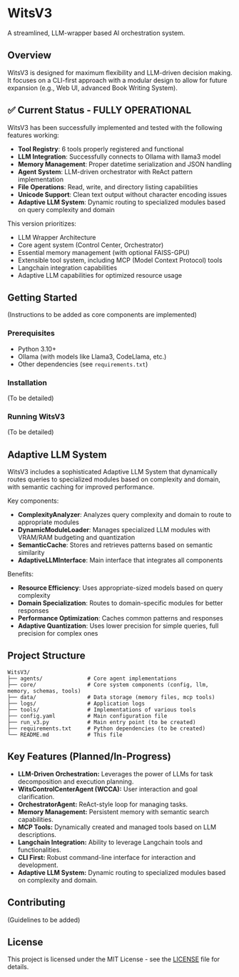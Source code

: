 # WitsV3

A streamlined, LLM-wrapper based AI orchestration system.

## Overview

WitsV3 is designed for maximum flexibility and LLM-driven decision making. It focuses on a CLI-first approach with a modular design to allow for future expansion (e.g., Web UI, advanced Book Writing System).

## ✅ Current Status - FULLY OPERATIONAL

WitsV3 has been successfully implemented and tested with the following features working:

- **Tool Registry**: 6 tools properly registered and functional
- **LLM Integration**: Successfully connects to Ollama with llama3 model  
- **Memory Management**: Proper datetime serialization and JSON handling
- **Agent System**: LLM-driven orchestrator with ReAct pattern implementation
- **File Operations**: Read, write, and directory listing capabilities
- **Unicode Support**: Clean text output without character encoding issues
- **Adaptive LLM System**: Dynamic routing to specialized modules based on query complexity and domain

This version prioritizes:

- LLM Wrapper Architecture
- Core agent system (Control Center, Orchestrator)
- Essential memory management (with optional FAISS-GPU)
- Extensible tool system, including MCP (Model Context Protocol) tools
- Langchain integration capabilities
- Adaptive LLM capabilities for optimized resource usage

## Getting Started

(Instructions to be added as core components are implemented)

### Prerequisites

- Python 3.10+
- Ollama (with models like Llama3, CodeLlama, etc.)
- Other dependencies (see `requirements.txt`)

### Installation

(To be detailed)

### Running WitsV3

(To be detailed)

## Adaptive LLM System

WitsV3 includes a sophisticated Adaptive LLM System that dynamically routes queries to specialized modules based on complexity and domain, with semantic caching for improved performance.

Key components:

- **ComplexityAnalyzer**: Analyzes query complexity and domain to route to appropriate modules
- **DynamicModuleLoader**: Manages specialized LLM modules with VRAM/RAM budgeting and quantization
- **SemanticCache**: Stores and retrieves patterns based on semantic similarity
- **AdaptiveLLMInterface**: Main interface that integrates all components

Benefits:

- **Resource Efficiency**: Uses appropriate-sized models based on query complexity
- **Domain Specialization**: Routes to domain-specific modules for better responses
- **Performance Optimization**: Caches common patterns and responses
- **Adaptive Quantization**: Uses lower precision for simple queries, full precision for complex ones

## Project Structure

```
WitsV3/
├── agents/              # Core agent implementations
├── core/                # Core system components (config, llm, memory, schemas, tools)
├── data/                # Data storage (memory files, mcp tools)
├── logs/                # Application logs
├── tools/               # Implementations of various tools
├── config.yaml          # Main configuration file
├── run_v3.py            # Main entry point (to be created)
├── requirements.txt     # Python dependencies (to be created)
└── README.md            # This file
```

## Key Features (Planned/In-Progress)

- **LLM-Driven Orchestration:** Leverages the power of LLMs for task decomposition and execution planning.
- **WitsControlCenterAgent (WCCA):** User interaction and goal clarification.
- **OrchestratorAgent:** ReAct-style loop for managing tasks.
- **Memory Management:** Persistent memory with semantic search capabilities.
- **MCP Tools:** Dynamically created and managed tools based on LLM descriptions.
- **Langchain Integration:** Ability to leverage Langchain tools and functionalities.
- **CLI First:** Robust command-line interface for interaction and development.
- **Adaptive LLM System:** Dynamic routing to specialized modules based on complexity and domain.

## Contributing

(Guidelines to be added)

## License

This project is licensed under the MIT License - see the [LICENSE](LICENSE) file for details.
